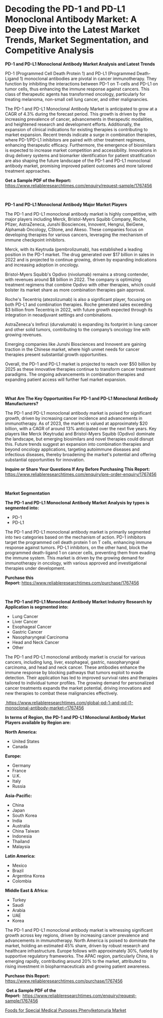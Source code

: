 <p><h1>Decoding the PD-1 and PD-L1 Monoclonal Antibody Market: A Deep Dive into the Latest Market Trends, Market Segmentation, and Competitive Analysis</h1></p><p><strong>PD-1 and PD-L1 Monoclonal Antibody Market Analysis and Latest Trends</strong></p>
<p><p>PD-1 (Programmed Cell Death Protein 1) and PD-L1 (Programmed Death-Ligand 1) monoclonal antibodies are pivotal in cancer immunotherapy. They function by inhibiting the interactions between PD-1 on T-cells and PD-L1 on tumor cells, thus enhancing the immune response against cancers. This class of therapeutic agents has transformed oncology, particularly for treating melanoma, non-small cell lung cancer, and other malignancies.</p><p>The PD-1 and PD-L1 Monoclonal Antibody Market is anticipated to grow at a CAGR of 4.3% during the forecast period. This growth is driven by the increasing prevalence of cancer, advancements in therapeutic modalities, and heightened research and development efforts. Additionally, the expansion of clinical indications for existing therapies is contributing to market expansion. Recent trends indicate a surge in combination therapies, where PD-1/PD-L1 inhibitors are paired with other treatment regimens, enhancing therapeutic efficacy. Furthermore, the emergence of biosimilars is expected to increase market competition and accessibility. Innovations in drug delivery systems and biomarker identification for patient stratification are also shaping the future landscape of the PD-1 and PD-L1 monoclonal antibody market, promising improved patient outcomes and more tailored treatment approaches.</p></p>
<p><strong>Get a Sample PDF of the Report:&nbsp;</strong> <a href="https://www.reliableresearchtimes.com/enquiry/request-sample/1767456?utm_campaign=2642&utm_medium=2&utm_source=Github&utm_content=ia&utm_term=09032025&utm_id=pd-1-and-pd-l1-monoclonal-antibody">https://www.reliableresearchtimes.com/enquiry/request-sample/1767456</a></p>
<p>&nbsp;</p>
<p><strong>PD-1 and PD-L1 Monoclonal Antibody Major Market Players</strong></p>
<p><p>The PD-1 and PD-L1 monoclonal antibody market is highly competitive, with major players including Merck, Bristol-Myers Squibb Company, Roche, Pfizer, AstraZeneca, Junshi Biosciences, Innovent, Hengrui, BeiGene, Alphamab Oncology, CStone, and Akeso. These companies focus on developing therapies for various cancers, leveraging the mechanism of immune checkpoint inhibitors.</p><p>Merck, with its Keytruda (pembrolizumab), has established a leading position in the PD-1 market. The drug generated over $17 billion in sales in 2022 and is projected to continue growing, driven by expanding indications and increasing adoption in oncology.</p><p>Bristol-Myers Squibb's Opdivo (nivolumab) remains a strong contender, with revenues around $8 billion in 2022. The company is optimizing treatment regimens that combine Opdivo with other therapies, which could bolster its market share as more combination therapies gain approval.</p><p>Roche's Tecentriq (atezolizumab) is also a significant player, focusing on both PD-L1 and combination therapies. Roche generated sales exceeding $3 billion from Tecentriq in 2022, with future growth expected through its integration in neoadjuvant settings and combinations.</p><p>AstraZeneca's Imfinzi (durvalumab) is expanding its footprint in lung cancer and other solid tumors, contributing to the company’s oncology line with growing revenues.</p><p>Emerging companies like Junshi Biosciences and Innovent are gaining traction in the Chinese market, where high unmet needs for cancer therapies present substantial growth opportunities.</p><p>Overall, the PD-1 and PD-L1 market is projected to reach over $50 billion by 2025 as these innovative therapies continue to transform cancer treatment paradigms. The ongoing advancements in combination therapies and expanding patient access will further fuel market expansion.</p></p>
<p>&nbsp;</p>
<p><strong>What Are The Key Opportunities For PD-1 and PD-L1 Monoclonal Antibody Manufacturers?</strong></p>
<p><p>The PD-1 and PD-L1 monoclonal antibody market is poised for significant growth, driven by increasing cancer incidence and advancements in immunotherapy. As of 2023, the market is valued at approximately $20 billion, with a CAGR of around 13% anticipated over the next five years. Key players like Merck (Keytruda) and Bristol-Myers Squibb (Opdivo) dominate the landscape, but emerging biosimilars and novel therapies could disrupt this. Future trends suggest an expansion into combination therapies and beyond oncology applications, targeting autoimmune diseases and infectious diseases, thereby broadening the market's potential and offering substantial opportunities for innovation.</p></p>
<p><strong>Inquire or Share Your Questions If Any Before Purchasing This Report:</strong> <a href="https://www.reliableresearchtimes.com/enquiry/pre-order-enquiry/1767456?utm_campaign=2642&utm_medium=2&utm_source=Github&utm_content=ia&utm_term=09032025&utm_id=pd-1-and-pd-l1-monoclonal-antibody">https://www.reliableresearchtimes.com/enquiry/pre-order-enquiry/1767456</a></p>
<p>&nbsp;</p>
<p><strong>Market Segmentation</strong></p>
<p><strong>The PD-1 and PD-L1 Monoclonal Antibody Market Analysis by types is segmented into:</strong></p>
<p><ul><li>PD-1</li><li>PD-L1</li></ul></p>
<p><p>The PD-1 and PD-L1 monoclonal antibody market is primarily segmented into two categories based on the mechanism of action. PD-1 inhibitors target the programmed cell death protein 1 on T cells, enhancing immune response against tumors. PD-L1 inhibitors, on the other hand, block the programmed death-ligand 1 on cancer cells, preventing them from evading the immune system. This market is driven by the growing demand for immunotherapy in oncology, with various approved and investigational therapies under development.</p></p>
<p><strong>Purchase this Report:&nbsp;</strong><a href="https://www.reliableresearchtimes.com/purchase/1767456?utm_campaign=2642&utm_medium=2&utm_source=Github&utm_content=ia&utm_term=09032025&utm_id=pd-1-and-pd-l1-monoclonal-antibody">https://www.reliableresearchtimes.com/purchase/1767456</a></p>
<p>&nbsp;</p>
<p><strong>The PD-1 and PD-L1 Monoclonal Antibody Market Industry Research by Application is segmented into:</strong></p>
<p><ul><li>Lung Cancer</li><li>Liver Cancer</li><li>Esophageal Cancer</li><li>Gastric Cancer</li><li>Nasopharyngeal Carcinoma</li><li>Head and Neck Cancer</li><li>Other</li></ul></p>
<p><p>The PD-1 and PD-L1 monoclonal antibody market is crucial for various cancers, including lung, liver, esophageal, gastric, nasopharyngeal carcinoma, and head and neck cancer. These antibodies enhance the immune response by blocking pathways that tumors exploit to evade detection. Their application has led to improved survival rates and therapies tailored to individual tumor profiles. The growing demand for personalized cancer treatments expands the market potential, driving innovations and new therapies to combat these malignancies effectively.</p></p>
<p><a href="https://www.reliableresearchtimes.com/global-pd-1-and-pd-l1-monoclonal-antibody-market-r1767456?utm_campaign=2642&utm_medium=2&utm_source=Github&utm_content=ia&utm_term=09032025&utm_id=pd-1-and-pd-l1-monoclonal-antibody">&nbsp;https://www.reliableresearchtimes.com/global-pd-1-and-pd-l1-monoclonal-antibody-market-r1767456</a></p>
<p><strong>In terms of Region, the PD-1 and PD-L1 Monoclonal Antibody Market Players available by Region are:</strong></p>
<p>
    <p> <strong> North America: </strong>
        <ul>
            <li>United States</li>
            <li>Canada</li>
        </ul>
        </p> 
    <p> <strong> Europe: </strong>
        <ul>
            <li>Germany</li>
            <li>France</li>
            <li>U.K.</li>
            <li>Italy</li>
            <li>Russia</li>
        </ul>
        </p> 
    <p> <strong> Asia-Pacific: </strong>
        <ul>
            <li>China</li>
            <li>Japan</li>
            <li>South Korea</li>
            <li>India</li>
            <li>Australia</li>
            <li>China Taiwan</li>
            <li>Indonesia</li>
            <li>Thailand</li>
            <li>Malaysia</li>
        </ul>
        </p> 
    <p> <strong> Latin America: </strong>
        <ul>
            <li>Mexico</li>
            <li>Brazil</li>
            <li>Argentina Korea</li>
            <li>Colombia</li>
        </ul>
        </p> 
    <p> <strong> Middle East & Africa: </strong>
        <ul>
            <li>Turkey</li>
            <li>Saudi</li>
            <li>Arabia</li>
            <li>UAE</li>
            <li>Korea</li>
        </ul>
    </p>
    </p>
<p><p>The PD-1 and PD-L1 monoclonal antibody market is witnessing significant growth across key regions, driven by increasing cancer prevalence and advancements in immunotherapy. North America is poised to dominate the market, holding an estimated 45% share, driven by robust research and healthcare infrastructure. Europe follows with approximately 30%, fueled by supportive regulatory frameworks. The APAC region, particularly China, is emerging rapidly, contributing around 20% to the market, attributed to rising investment in biopharmaceuticals and growing patient awareness.</p></p>
<p><strong>Purchase this Report: </strong><a href="https://www.reliableresearchtimes.com/purchase/1767456?utm_campaign=2642&utm_medium=2&utm_source=Github&utm_content=ia&utm_term=09032025&utm_id=pd-1-and-pd-l1-monoclonal-antibody">https://www.reliableresearchtimes.com/purchase/1767456</a></p>
<p>&nbsp;<strong>Get a Sample PDF of the Report:&nbsp;&nbsp;</strong><a href="https://www.reliableresearchtimes.com/enquiry/request-sample/1767456?utm_campaign=2642&utm_medium=2&utm_source=Github&utm_content=ia&utm_term=09032025&utm_id=pd-1-and-pd-l1-monoclonal-antibody">https://www.reliableresearchtimes.com/enquiry/request-sample/1767456</a></p>
<p><strong></strong></p>
<p><p><a href="https://github.com/gdfhhhj/Market-Research-Report-List-7/blob/main/foods-for-special-medical-purposes-phenylketonuria-market.md?utm_campaign=2642&utm_medium=2&utm_source=Github&utm_content=ia&utm_term=09032025&utm_id=pd-1-and-pd-l1-monoclonal-antibody">Foods for Special Medical Purposes Phenylketonuria Market</a></p></p>